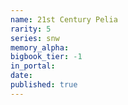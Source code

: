 ```yaml
---
name: 21st Century Pelia
rarity: 5
series: snw
memory_alpha:
bigbook_tier: -1
in_portal:
date:
published: true
---
```



